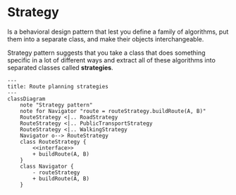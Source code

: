 # Strategy

Is a behavioral design pattern that lest you define a family of algorithms, put them into a separate class, and make
their objects interchangeable.

Strategy pattern suggests that you take a class that does something specific in a lot of different ways and extract
all of these algorithms into separated classes called **strategies**.

```mermaid
---
title: Route planning strategies
---
classDiagram
    note "Strategy pattern"
    note for Navigator "route = routeStrategy.buildRoute(A, B)"
    RouteStrategy <|.. RoadStrategy
    RouteStrategy <|.. PublicTransportStrategy
    RouteStrategy <|.. WalkingStrategy
    Navigator o--> RouteStrategy
    class RouteStrategy {
        <<interface>>
        + buildRoute(A, B)
    }
    class Navigator {
        - routeStrategy
        + buildRoute(A, B)
    }
```